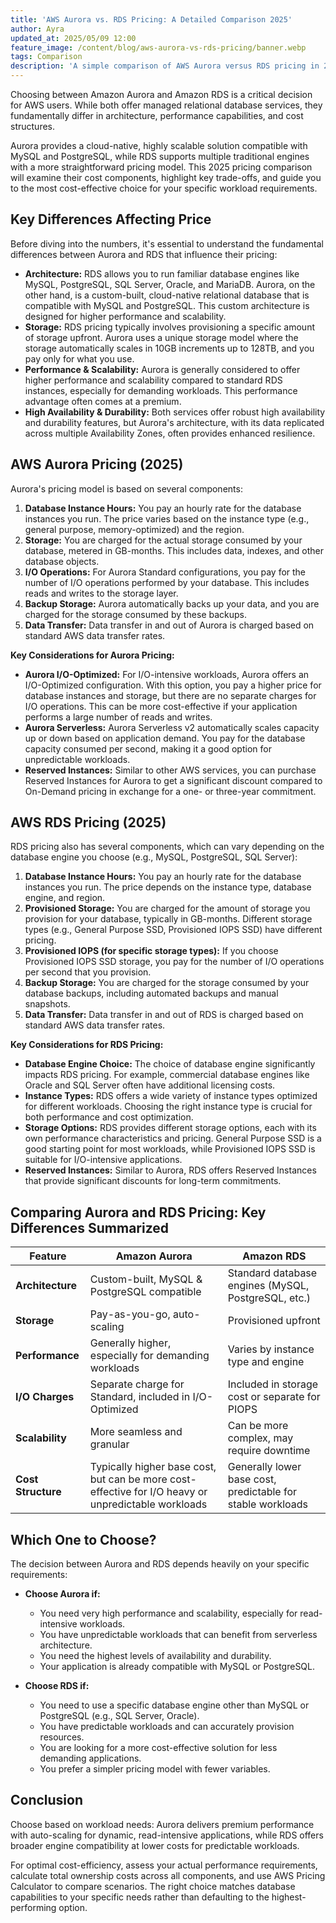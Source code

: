 ```yaml
---
title: 'AWS Aurora vs. RDS Pricing: A Detailed Comparison 2025'
author: Ayra
updated_at: 2025/05/09 12:00
feature_image: /content/blog/aws-aurora-vs-rds-pricing/banner.webp
tags: Comparison
description: 'A simple comparison of AWS Aurora versus RDS pricing in 2025, helping you understand key differences and choose the right database service for your needs and budget.'
---
```


Choosing between Amazon Aurora and Amazon RDS is a critical decision for AWS users. While both offer managed relational database services, they fundamentally differ in architecture, performance capabilities, and cost structures.

Aurora provides a cloud-native, highly scalable solution compatible with MySQL and PostgreSQL, while RDS supports multiple traditional engines with a more straightforward pricing model. This 2025 pricing comparison will examine their cost components, highlight key trade-offs, and guide you to the most cost-effective choice for your specific workload requirements.

## Key Differences Affecting Price

Before diving into the numbers, it's essential to understand the fundamental differences between Aurora and RDS that influence their pricing:

- **Architecture:** RDS allows you to run familiar database engines like MySQL, PostgreSQL, SQL Server, Oracle, and MariaDB. Aurora, on the other hand, is a custom-built, cloud-native relational database that is compatible with MySQL and PostgreSQL. This custom architecture is designed for higher performance and scalability.
- **Storage:** RDS pricing typically involves provisioning a specific amount of storage upfront. Aurora uses a unique storage model where the storage automatically scales in 10GB increments up to 128TB, and you pay only for what you use.
- **Performance & Scalability:** Aurora is generally considered to offer higher performance and scalability compared to standard RDS instances, especially for demanding workloads. This performance advantage often comes at a premium.
- **High Availability & Durability:** Both services offer robust high availability and durability features, but Aurora's architecture, with its data replicated across multiple Availability Zones, often provides enhanced resilience.

## AWS Aurora Pricing (2025)

Aurora's pricing model is based on several components:

1.  **Database Instance Hours:** You pay an hourly rate for the database instances you run. The price varies based on the instance type (e.g., general purpose, memory-optimized) and the region.
2.  **Storage:** You are charged for the actual storage consumed by your database, metered in GB-months. This includes data, indexes, and other database objects.
3.  **I/O Operations:** For Aurora Standard configurations, you pay for the number of I/O operations performed by your database. This includes reads and writes to the storage layer.
4.  **Backup Storage:** Aurora automatically backs up your data, and you are charged for the storage consumed by these backups.
5.  **Data Transfer:** Data transfer in and out of Aurora is charged based on standard AWS data transfer rates.

**Key Considerations for Aurora Pricing:**

- **Aurora I/O-Optimized:** For I/O-intensive workloads, Aurora offers an I/O-Optimized configuration. With this option, you pay a higher price for database instances and storage, but there are no separate charges for I/O operations. This can be more cost-effective if your application performs a large number of reads and writes.
- **Aurora Serverless:** Aurora Serverless v2 automatically scales capacity up or down based on application demand. You pay for the database capacity consumed per second, making it a good option for unpredictable workloads.
- **Reserved Instances:** Similar to other AWS services, you can purchase Reserved Instances for Aurora to get a significant discount compared to On-Demand pricing in exchange for a one- or three-year commitment.

## AWS RDS Pricing (2025)

RDS pricing also has several components, which can vary depending on the database engine you choose (e.g., MySQL, PostgreSQL, SQL Server):

1.  **Database Instance Hours:** You pay an hourly rate for the database instances you run. The price depends on the instance type, database engine, and region.
2.  **Provisioned Storage:** You are charged for the amount of storage you provision for your database, typically in GB-months. Different storage types (e.g., General Purpose SSD, Provisioned IOPS SSD) have different pricing.
3.  **Provisioned IOPS (for specific storage types):** If you choose Provisioned IOPS SSD storage, you pay for the number of I/O operations per second that you provision.
4.  **Backup Storage:** You are charged for the storage consumed by your database backups, including automated backups and manual snapshots.
5.  **Data Transfer:** Data transfer in and out of RDS is charged based on standard AWS data transfer rates.

**Key Considerations for RDS Pricing:**

- **Database Engine Choice:** The choice of database engine significantly impacts RDS pricing. For example, commercial database engines like Oracle and SQL Server often have additional licensing costs.
- **Instance Types:** RDS offers a wide variety of instance types optimized for different workloads. Choosing the right instance type is crucial for both performance and cost optimization.
- **Storage Options:** RDS provides different storage options, each with its own performance characteristics and pricing. General Purpose SSD is a good starting point for most workloads, while Provisioned IOPS SSD is suitable for I/O-intensive applications.
- **Reserved Instances:** Similar to Aurora, RDS offers Reserved Instances that provide significant discounts for long-term commitments.

## Comparing Aurora and RDS Pricing: Key Differences Summarized

| Feature            | Amazon Aurora                                                                                       | Amazon RDS                                                  |
| ------------------ | --------------------------------------------------------------------------------------------------- | ----------------------------------------------------------- |
| **Architecture**   | Custom-built, MySQL & PostgreSQL compatible                                                         | Standard database engines (MySQL, PostgreSQL, etc.)         |
| **Storage**        | Pay-as-you-go, auto-scaling                                                                         | Provisioned upfront                                         |
| **Performance**    | Generally higher, especially for demanding workloads                                                | Varies by instance type and engine                          |
| **I/O Charges**    | Separate charge for Standard, included in I/O-Optimized                                             | Included in storage cost or separate for PIOPS              |
| **Scalability**    | More seamless and granular                                                                          | Can be more complex, may require downtime                   |
| **Cost Structure** | Typically higher base cost, but can be more cost-effective for I/O heavy or unpredictable workloads | Generally lower base cost, predictable for stable workloads |

## Which One to Choose?

The decision between Aurora and RDS depends heavily on your specific requirements:

- **Choose Aurora if:**

  - You need very high performance and scalability, especially for read-intensive workloads.
  - You have unpredictable workloads that can benefit from serverless architecture.
  - You need the highest levels of availability and durability.
  - Your application is already compatible with MySQL or PostgreSQL.

- **Choose RDS if:**

  - You need to use a specific database engine other than MySQL or PostgreSQL (e.g., SQL Server, Oracle).
  - You have predictable workloads and can accurately provision resources.
  - You are looking for a more cost-effective solution for less demanding applications.
  - You prefer a simpler pricing model with fewer variables.

## Conclusion

Choose based on workload needs: Aurora delivers premium performance with auto-scaling for dynamic, read-intensive applications, while RDS offers broader engine compatibility at lower costs for predictable workloads.

For optimal cost-efficiency, assess your actual performance requirements, calculate total ownership costs across all components, and use AWS Pricing Calculator to compare scenarios. The right choice matches database capabilities to your specific needs rather than defaulting to the highest-performing option.
